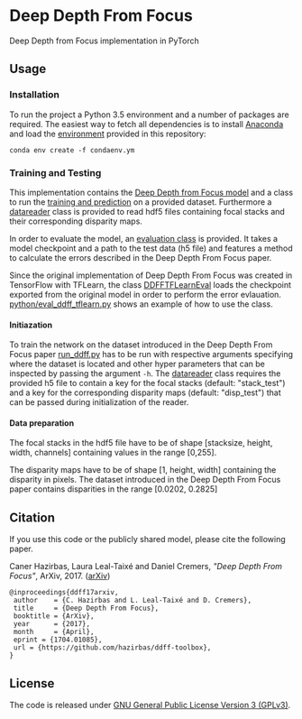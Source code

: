 # Deep Depth From Focus
Deep Depth from Focus implementation in PyTorch

## Usage
### Installation
To run the project a Python 3.5 environment and a number of packages are required. The easiest way to fetch all dependencies is to install [Anaconda](https://conda.io/) and load the [environment](condaenv.yml) provided in this repository:
```
conda env create -f condaenv.ym
```

### Training and Testing
This implementation contains the [Deep Depth from Focus model](python/ddff/models/DDFFNet.py) and a class to run the [training and prediction](python/ddff/trainers/DDFFTrainer.py) on a provided dataset. Furthermore a [datareader](python/ddff/dataproviders/datareaders/FocalStackDDFFH5Reader.py) class is provided to read hdf5 files containing focal stacks and their corresponding disparity maps.

In order to evaluate the model, an [evaluation class](python/ddff/metricseval/DDFFEval.py) is provided. It takes a model checkpoint and a path to the test data (h5 file) and features a method to calculate the errors described in the Deep Depth From Focus paper.

Since the original implementation of Deep Depth From Focus was created in TensorFlow with TFLearn, the class [DDFFTFLearnEval](python/ddff/metricseval/DDFFTFLearnEval.py) loads the checkpoint exported from the original model in order to perform the error evlauation. [python/eval_ddff_tflearn.py](eval_ddff_tflearn.py) shows an example of how to use the class.

#### Initiazation
To train the network on the dataset introduced in the Deep Depth From Focus paper [run_ddff.py](python/run_ddff.py) has to be run with respective arguments specifying where the dataset is located and other hyper parameters that can be inspected by passing the argument ```-h```.
The [datareader](python/ddff/dataproviders/datareaders/FocalStackDDFFH5Reader.py) class requires the provided h5 file to contain a key for the focal stacks (default: "stack_test") and a key for the corresponding disparity maps (default: "disp_test") that can be passed during initialization of the reader.

#### Data preparation
The focal stacks in the hdf5 file have to be of shape [stacksize, height, width, channels] containing values in the range [0,255].

The disparity maps have to be of shape [1, height, width] containing the disparity in pixels. The dataset introduced in the Deep Depth From Focus paper contains disparities in the range [0.0202, 0.2825]

## Citation
If you use this code or the publicly shared model, please cite the following paper.

Caner Hazirbas, Laura Leal-Taixé  and Daniel Cremers, _"Deep Depth From Focus"_, ArXiv, 2017. ([arXiv](https://arxiv.org/abs/1704.01085))

    @inproceedings{ddff17arxiv,
     author    = {C. Hazirbas and L. Leal-Taixé and D. Cremers},
     title     = {Deep Depth From Focus},
     booktitle = {ArXiv},
     year      = {2017},
     month     = {April},
     eprint = {1704.01085},
     url = {https://github.com/hazirbas/ddff-toolbox},
    }

## License
The code is released under [GNU General Public License Version 3 (GPLv3)](http://www.gnu.org/licenses/gpl.html).
